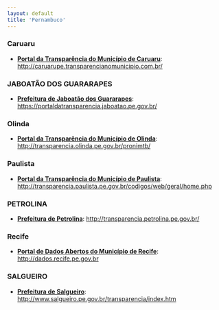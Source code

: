 ```yaml
---
layout: default
title: 'Pernambuco'
---
```


### Caruaru

- **[Portal da Transparência do Município de Caruaru](http://caruarupe.transparencianomunicipio.com.br/)**: http://caruarupe.transparencianomunicipio.com.br/

### JABOATÃO DOS GUARARAPES

- **[Prefeitura de Jaboatão dos Guararapes](https://portaldatransparencia.jaboatao.pe.gov.br/)**: https://portaldatransparencia.jaboatao.pe.gov.br/

### Olinda

- **[Portal da Transparência do Município de Olinda](http://transparencia.olinda.pe.gov.br/pronimtb/)**: http://transparencia.olinda.pe.gov.br/pronimtb/

### Paulista

- **[Portal da Transparência do Município de Paulista](http://transparencia.paulista.pe.gov.br/codigos/web/geral/home.php)**: http://transparencia.paulista.pe.gov.br/codigos/web/geral/home.php

### PETROLINA

- **[Prefeitura de Petrolina](http://transparencia.petrolina.pe.gov.br/)**: http://transparencia.petrolina.pe.gov.br/

### Recife

- **[Portal de Dados Abertos do Município de Recife](http://dados.recife.pe.gov.br)**: http://dados.recife.pe.gov.br

### SALGUEIRO

- **[Prefeitura de Salgueiro](http://www.salgueiro.pe.gov.br/transparencia/index.htm)**: http://www.salgueiro.pe.gov.br/transparencia/index.htm
